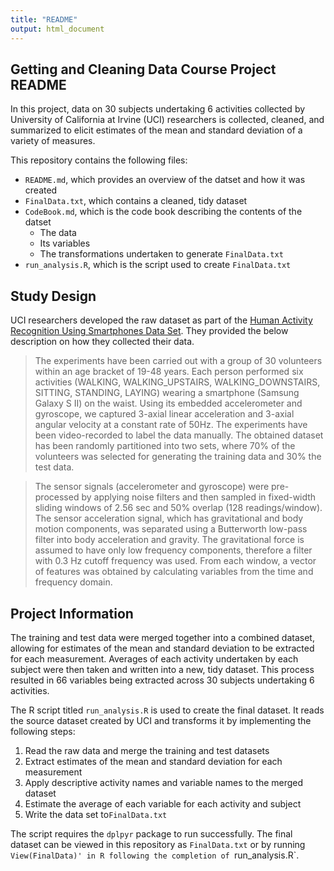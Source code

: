 ```yaml
---
title: "README"
output: html_document
---
```


## Getting and Cleaning Data Course Project README

In this project, data on 30 subjects undertaking 6 activities collected by University of California at Irvine (UCI) researchers is collected, cleaned, and summarized to elicit estimates of the mean and standard deviation of a variety of measures. 

This repository contains the following files:

* `README.md`, which provides an overview of the datset and how it was created
* `FinalData.txt`, which contains a cleaned, tidy dataset
* `CodeBook.md`, which is the code book describing the contents of the datset
    * The data
    * Its variables
    * The transformations undertaken to generate `FinalData.txt`
* `run_analysis.R`, which is the script used to create `FinalData.txt`

## Study Design

UCI researchers developed the raw dataset as part of the [Human Activity Recognition Using Smartphones Data Set](http://archive.ics.uci.edu/ml/datasets/Human+Activity+Recognition+Using+Smartphones). They provided the below description on how they collected their data.

> The experiments have been carried out with a group of 30 volunteers within an age bracket of 19-48 years. Each person performed six activities (WALKING, WALKING_UPSTAIRS, WALKING_DOWNSTAIRS, SITTING, STANDING, LAYING) wearing a smartphone (Samsung Galaxy S II) on the waist. Using its embedded accelerometer and gyroscope, we captured 3-axial linear acceleration and 3-axial angular velocity at a constant rate of 50Hz. The experiments have been video-recorded to label  the data manually. The obtained dataset has been randomly partitioned into two sets, where 70% of the volunteers was selected for generating the training data  and 30% the test data. 

> The sensor signals (accelerometer and gyroscope) were pre-processed by applying noise filters and then sampled in fixed-width sliding windows of 2.56 sec and 50% overlap (128 readings/window). The sensor acceleration signal, which has gravitational and body motion components, was separated using a Butterworth low-pass filter into body acceleration and gravity. The gravitational force is assumed to have only low frequency components, therefore a filter with 0.3 Hz cutoff frequency was used. From each window, a vector of features was obtained by calculating variables from the time and frequency domain.

## Project Information

The training and test data were merged together into a combined dataset, allowing for estimates of the mean and standard deviation to be extracted for each measurement. Averages of each activity undertaken by each subject were then taken and written into a new, tidy dataset. This process resulted in 66 variables being extracted across 30 subjects undertaking 6 activities. 

The R script titled `run_analysis.R` is used to create the final dataset. It reads the source dataset created by UCI and transforms it by implementing the following steps:

1. Read the raw data and merge the training and test datasets
2. Extract estimates of the mean and standard deviation for each measurement
3. Apply descriptive activity names and variable names to the merged dataset
4. Estimate the average of each variable for each activity and subject
5. Write the data set to`FinalData.txt`

The script requires the `dplpyr` package to run successfully. The final dataset can be viewed in this repository as `FinalData.txt` or by running `View(FinalData)' in R following the completion of `run_analysis.R`.